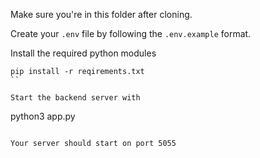 Make sure you're in this folder after cloning. 

Create your `.env` file by following the `.env.example` format.

Install the required python modules

```
pip install -r reqirements.txt
``

Start the backend server with 
```
python3 app.py
```

Your server should start on port 5055


